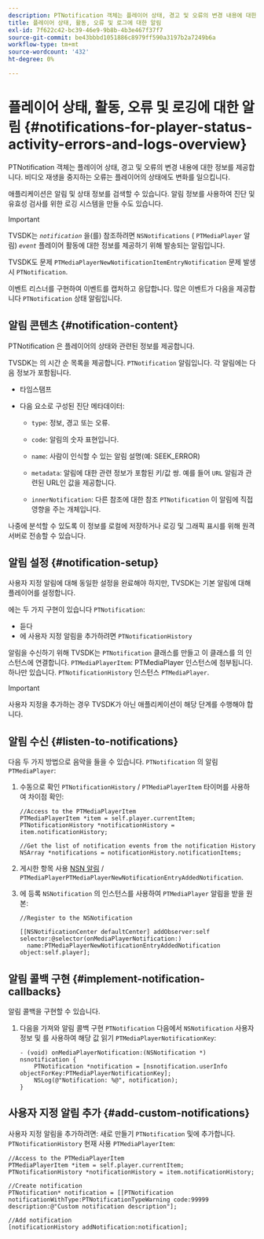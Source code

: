```yaml
---
description: PTNotification 객체는 플레이어 상태, 경고 및 오류의 변경 내용에 대한 정보를 제공합니다. 비디오 재생을 중지하는 오류는 플레이어의 상태에도 변화를 일으킵니다.
title: 플레이어 상태, 활동, 오류 및 로그에 대한 알림
exl-id: 7f622c42-bc39-46e9-9b8b-4b3e467f37f7
source-git-commit: be43bbbd1051886c8979ff590a3197b2a7249b6a
workflow-type: tm+mt
source-wordcount: '432'
ht-degree: 0%

---
```


# 플레이어 상태, 활동, 오류 및 로깅에 대한 알림  {#notifications-for-player-status-activity-errors-and-logs-overview}

PTNotification 객체는 플레이어 상태, 경고 및 오류의 변경 내용에 대한 정보를 제공합니다. 비디오 재생을 중지하는 오류는 플레이어의 상태에도 변화를 일으킵니다.

애플리케이션은 알림 및 상태 정보를 검색할 수 있습니다. 알림 정보를 사용하여 진단 및 유효성 검사를 위한 로깅 시스템을 만들 수도 있습니다.

>[!IMPORTANT]
>
>TVSDK는 *`notification`* 을(를) 참조하려면 `NSNotifications` ( `PTMediaPlayer` 알림) *`event`* 플레이어 활동에 대한 정보를 제공하기 위해 발송되는 알림입니다.

TVSDK도 문제 `PTMediaPlayerNewNotificationItemEntryNotification` 문제 발생 시 `PTNotification`.

이벤트 리스너를 구현하여 이벤트를 캡처하고 응답합니다. 많은 이벤트가 다음을 제공합니다 `PTNotification` 상태 알림입니다.

## 알림 콘텐츠 {#notification-content}

PTNotification 은 플레이어의 상태와 관련된 정보를 제공합니다.

TVSDK는 의 시간 순 목록을 제공합니다. `PTNotification` 알림입니다. 각 알림에는 다음 정보가 포함됩니다.

* 타임스탬프
* 다음 요소로 구성된 진단 메타데이터:

   * `type`: 정보, 경고 또는 오류.
   * `code`: 알림의 숫자 표현입니다.
   * `name`: 사람이 인식할 수 있는 알림 설명(예: SEEK_ERROR)
   * `metadata`: 알림에 대한 관련 정보가 포함된 키/값 쌍. 예를 들어 `URL` 알림과 관련된 URL인 값을 제공합니다.

   * `innerNotification`: 다른 참조에 대한 참조 `PTNotification` 이 알림에 직접 영향을 주는 개체입니다.

나중에 분석할 수 있도록 이 정보를 로컬에 저장하거나 로깅 및 그래픽 표시를 위해 원격 서버로 전송할 수 있습니다.

## 알림 설정 {#notification-setup}

사용자 지정 알림에 대해 동일한 설정을 완료해야 하지만, TVSDK는 기본 알림에 대해 플레이어를 설정합니다.

에는 두 가지 구현이 있습니다 `PTNotification`:

* 듣다
* 에 사용자 지정 알림을 추가하려면 `PTNotificationHistory`

알림을 수신하기 위해 TVSDK는 `PTNotification` 클래스를 만들고 이 클래스를 의 인스턴스에 연결합니다. `PTMediaPlayerItem`: PTMediaPlayer 인스턴스에 첨부됩니다. 하나만 있습니다. `PTNotificationHistory` 인스턴스 `PTMediaPlayer`.

>[!IMPORTANT]
>
>사용자 지정을 추가하는 경우 TVSDK가 아닌 애플리케이션이 해당 단계를 수행해야 합니다.

## 알림 수신 {#listen-to-notifications}

다음 두 가지 방법으로 음악을 들을 수 있습니다. `PTNotification` 의 알림 `PTMediaPlayer`:

1. 수동으로 확인 `PTNotificationHistory` / `PTMediaPlayerItem` 타이머를 사용하여 차이점 확인:

   ```
   //Access to the PTMediaPlayerItem  
   PTMediaPlayerItem *item = self.player.currentItem; 
   PTNotificationHistory *notificationHistory = item.notificationHistory; 
   
   //Get the list of notification events from the notification History  
   NSArray *notifications = notificationHistory.notificationItems;
   ```

1. 게시한 항목 사용 [NSN 알림](https://developer.apple.com/library/mac/%23documentation/Cocoa/Reference/Foundation/Classes/NSNotification_Class/Reference/Reference.html) / `PTMediaPlayerPTMediaPlayerNewNotificationEntryAddedNotification`.
1. 에 등록 `NSNotification` 의 인스턴스를 사용하여 `PTMediaPlayer` 알림을 받을 원본:

   ```
   //Register to the NSNotification 
   
   [[NSNotificationCenter defaultCenter] addObserver:self selector:@selector(onMediaPlayerNotification:)  
     name:PTMediaPlayerNewNotificationEntryAddedNotification object:self.player];
   ```

## 알림 콜백 구현 {#implement-notification-callbacks}

알림 콜백을 구현할 수 있습니다.

1. 다음을 가져와 알림 콜백 구현 `PTNotification` 다음에서 `NSNotification` 사용자 정보 및 를 사용하여 해당 값 읽기 `PTMediaPlayerNotificationKey`:

   ```
   - (void) onMediaPlayerNotification:(NSNotification *) nsnotification { 
       PTNotification *notification = [nsnotification.userInfo objectForKey:PTMediaPlayerNotificationKey]; 
       NSLog(@"Notification: %@", notification); 
   }
   ```

## 사용자 지정 알림 추가 {#add-custom-notifications}

사용자 지정 알림을 추가하려면: 새로 만들기 `PTNotification` 및에 추가합니다. `PTNotificationHistory` 현재 사용 `PTMediaPlayerItem`:

```
//Access to the PTMediaPlayerItem  
PTMediaPlayerItem *item = self.player.currentItem; 
PTNotificationHistory *notificationHistory = item.notificationHistory; 
 
//Create notification 
PTNotification* notification = [[PTNotification notificationWithType:PTNotificationTypeWarning code:99999 description:@"Custom notification description"]; 
 
//Add notification 
[notificationHistory addNotification:notification];
```
